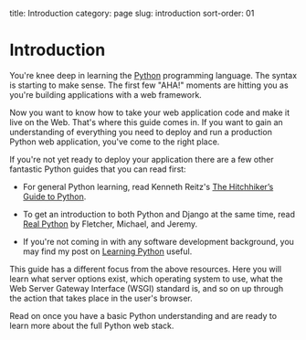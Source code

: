 title: Introduction
category: page
slug: introduction
sort-order: 01

# Introduction

You're knee deep in learning the [Python](http://www.python.org/)
programming language. The syntax is starting to make sense. The first
few "AHA!" moments are hitting you as you're building applications with
a web framework. 

Now you want to know how to take your web application code and make it
live on the Web. That's where this guide comes in. If you want to gain
an understanding of everything you need to deploy and run a production Python
web application, you've come to the right place. 

If you're not yet ready to deploy your application there are a few other 
fantastic Python guides that you can read first: 

* For general Python learning, read Kenneth Reitz's 
  [The Hitchhiker’s Guide to Python](http://docs.python-guide.org/en/latest/).

* To get an introduction to both Python and Django at the same time, read
  [Real Python](http://www.realpython.com/) by Fletcher, Michael, and Jeremy.

* If you're not coming in with any software development background, 
  you may find my post on 
  [Learning Python](http://www.mattmakai.com/learning-python-for-non-developers.html)
  useful.

This guide has a different focus from the above resources. Here you will 
learn what server options exist, which operating system to use, what the 
Web Server Gateway Interface (WSGI) standard is, and so on up through the 
action that takes place in the user's browser.

Read on once you have a basic Python understanding and are ready to 
learn more about the full Python web stack.
